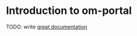 # Introduction to om-portal

TODO: write [great documentation](http://jacobian.org/writing/what-to-write/)
